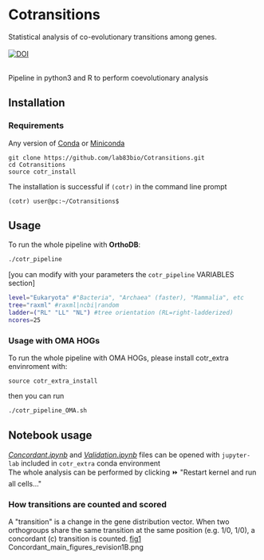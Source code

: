 # Cotransitions
Statistical analysis of co-evolutionary transitions among genes.<br><br>
[![DOI](https://zenodo.org/badge/DOI/10.5281/zenodo.7578797.svg)](https://doi.org/10.5281/zenodo.7578797) 
<br><br>


Pipeline in python3 and R to perform coevolutionary analysis
## Installation

### Requirements
Any version of [Conda](https://docs.conda.io/en/latest/) or [Miniconda](https://docs.conda.io/en/latest/miniconda.html)

```{bash}
git clone https://github.com/lab83bio/Cotransitions.git
cd Cotransitions
source cotr_install
```
The installation is successful if `(cotr)` in the command line prompt

```console
(cotr) user@pc:~/Cotransitions$ 
```

## Usage
To run the whole pipeline with **OrthoDB**:

```bash
./cotr_pipeline
```

[you can modify with your parameters the `cotr_pipeline` VARIABLES section] <br>
```bash
level="Eukaryota" #"Bacteria", "Archaea" (faster), "Mammalia", etc
tree="raxml" #raxml|ncbi|random
ladder=("RL" "LL" "NL") #tree orientation (RL=right-ladderized)
ncores=25
```
### Usage with OMA HOGs
To run the whole pipeline with OMA HOGs, please install cotr_extra envinroment with:

```{bash}
source cotr_extra_install
```

then you can run
```bash
./cotr_pipeline_OMA.sh
```

## Notebook usage

[*Concordant.ipynb*](https://github.com/lab83bio/Cotransitions/blob/master/Notebook/Concordant.ipynb) and
[*Validation.ipynb*](https://github.com/lab83bio/Cotransitions/blob/master/Notebook/Validation.ipynb) files can be opened with `jupyter-lab` included in `cotr_extra` conda environment <br>
The whole analysis can be performed by clicking ⏩ "Restart kernel and run all cells..."

### How transitions are counted and scored

A "transition" is a change in the gene distribution vector. When two orthogroups share the same transition at the same position (e.g. 1/0, 1/0), a concordant (c) transition is counted.
[fig1](./Figures/Figure1B/Concordant_main_figures_revision1B.png)
Concordant_main_figures_revision1B.png
